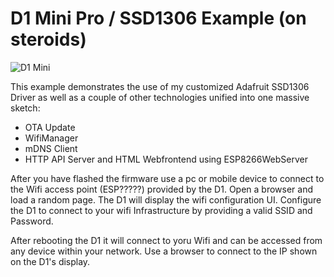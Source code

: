 # D1 Mini Pro / SSD1306 Example (on steroids)


![D1 Mini](https://raw.githubusercontent.com/timopb/d1-qube/master/docs/d1-mini.jpg)

This example demonstrates the use of my customized Adafruit SSD1306 Driver as well as a couple of other technologies unified into one massive sketch:
- OTA Update
- WifiManager
- mDNS Client
- HTTP API Server and HTML Webfrontend using ESP8266WebServer

After you have flashed the firmware use a pc or mobile device to connect to the Wifi access point (ESP?????) provided by the D1. Open a browser and load a random page. The D1 will display the wifi configuration UI. Configure the D1 to connect to your wifi Infrastructure by providing a valid SSID and Password. 

After rebooting the D1 it will connect to yoru Wifi and can be accessed from any device within your network. Use a browser to connect to the IP shown on the D1's display.
